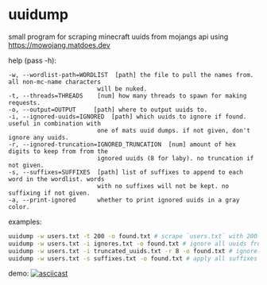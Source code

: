 # uuidump
small program for scraping minecraft uuids from mojangs api using https://mowojang.matdoes.dev

help (pass -h):
```
-w, --wordlist-path=WORDLIST  [path] the file to pull the names from. all non-mc-name characters
                         will be nuked.
-t, --threads=THREADS    [num] how many threads to spawn for making requests.
-o, --output=OUTPUT     [path] where to output uuids to.
-i, --ignored-uuids=IGNORED  [path] which uuids to ignore if found. useful in combination with
                         one of mats uuid dumps. if not given, don't ignore any uuids.
-r, --ignored-truncation=IGNORED_TRUNCATION  [num] amount of hex digits to keep from from the
                         ignored uuids (8 for laby). no truncation if not given.
-s, --suffixes=SUFFIXES  [path] list of suffixes to append to each word in the wordlist. words
                         with no suffixes will not be kept. no suffixing if not given.
-a, --print-ignored      whether to print ignored uuids in a gray color.
```

examples:
```sh
uuidump -w users.txt -t 200 -o found.txt # scrape `users.txt` with 200 threads and output them to `found.txt`.
uuidump -w users.txt -i ignores.txt -o found.txt # ignore all uuids from `ignores.txt`.
uuidump -w users.txt -i truncated_uuids.txt -r 8 -o found.txt # ignore using laby uuid hashes (collisions will lose results!).
uuidump -w users.txt -s suffixes.txt -o found.txt # apply all suffixes in `suffixes.txt` to every word in wordlist.
```

demo:
[![asciicast](https://asciinema.org/a/bMHT7TYXJTTjsKETeamKCBioe.svg)](https://asciinema.org/a/bMHT7TYXJTTjsKETeamKCBioe)
